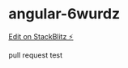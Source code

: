 # angular-6wurdz

[Edit on StackBlitz ⚡️](https://stackblitz.com/edit/angular-6wurdz)

pull request test
